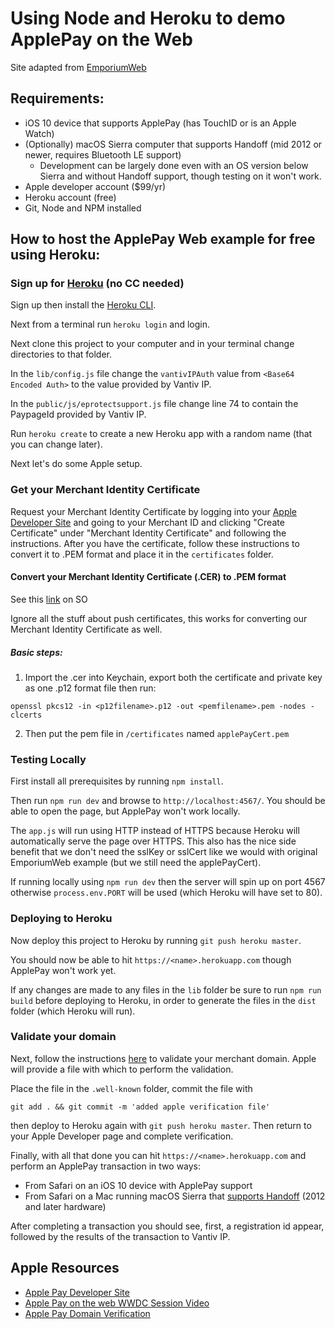 # Using Node and Heroku to demo ApplePay on the Web

Site adapted from [EmporiumWeb](https://developer.apple.com/library/content/samplecode/EmporiumWeb/Introduction/Intro.html)

## Requirements:

* iOS 10 device that supports ApplePay (has TouchID or is an Apple Watch)
* (Optionally) macOS Sierra computer that supports Handoff (mid 2012 or newer, requires Bluetooth LE support)
    * Development can be largely done even with an OS version below Sierra and without
    Handoff support, though testing on it won't work.
* Apple developer account ($99/yr)
* Heroku account (free)
* Git, Node and NPM installed

## How to host the ApplePay Web example for free using Heroku:

### Sign up for [Heroku](https://www.heroku.com) (no CC needed)

Sign up then install the [Heroku CLI](https://devcenter.heroku.com/articles/heroku-cli).

Next from a terminal run `heroku login` and login.

Next clone this project to your computer and in your terminal change directories to that folder.

In the `lib/config.js` file change the `vantivIPAuth` value from `<Base64 Encoded Auth>` to the value provided by Vantiv IP.

In the `public/js/eprotectsupport.js` file change line 74 to contain the PaypageId provided by Vantiv IP.

Run `heroku create` to create a new Heroku app with a random name (that you can change later).

Next let's do some Apple setup.

### Get your Merchant Identity Certificate

Request your Merchant Identity Certificate by logging into your [Apple Developer Site](https://developer.apple.com) and going to
your Merchant ID and clicking "Create Certificate" under "Merchant Identity Certificate" and following the instructions. After you have
the certificate, follow these instructions to convert it to .PEM format and place it in the `certificates` folder.

#### Convert your Merchant Identity Certificate (.CER) to .PEM format

See this [link](http://stackoverflow.com/questions/21250510/generate-pem-file-used-to-setup-apple-push-notification) on SO

Ignore all the stuff about push certificates, this works for converting our Merchant Identity Certificate as well.

##### Basic steps:

1. Import the .cer into Keychain, export both the certificate and private key as one .p12 format 
file then run:

`openssl pkcs12 -in <p12filename>.p12 -out <pemfilename>.pem -nodes -clcerts`

2. Then put the pem file in `/certificates` named `applePayCert.pem`

### Testing Locally

First install all prerequisites by running `npm install`.

Then run `npm run dev` and browse to `http://localhost:4567/`. You should be able to open the page, but ApplePay won't work locally.

The `app.js` will run using HTTP instead of HTTPS because Heroku will automatically serve the page over HTTPS.
This also has the nice side benefit that we don't need the sslKey or sslCert like we would with original EmporiumWeb example 
(but we still need the applePayCert).

If running locally using `npm run dev` then the server will spin up on port 4567 otherwise `process.env.PORT` will be used
(which Heroku will have set to 80).

### Deploying to Heroku

Now deploy this project to Heroku by running `git push heroku master`. 

You should now be able to hit `https://<name>.herokuapp.com` though ApplePay won't work yet.

If any changes are made to any files in the `lib` folder be sure to run `npm run build` before deploying to Heroku, in order to generate
the files in the `dist` folder (which Heroku will run).

### Validate your domain

Next, follow the instructions [here](https://developer.apple.com/reference/applepayjs/) to validate your merchant domain.
Apple will provide a file with which to perform the validation.

Place the file in the `.well-known` folder, commit the file with 

`git add . && git commit -m 'added apple verification file'`

then deploy to Heroku again with `git push heroku master`. Then return to your Apple Developer page and complete verification.

Finally, with all that done you can hit `https://<name>.herokuapp.com` and perform an ApplePay transaction in two ways:

* From Safari on an iOS 10 device with ApplePay support
* From Safari on a Mac running macOS Sierra that [supports Handoff](https://support.apple.com/kb/PH25169?locale=en_US) (2012 and later hardware)

After completing a transaction you should see, first, a registration id appear, followed by the results of the transaction to Vantiv IP.

## Apple Resources

* [Apple Pay Developer Site](https://developer.apple.com/apple-pay/)
* [Apple Pay on the web WWDC Session Video](https://developer.apple.com/videos/play/wwdc2016/703/)
* [Apple Pay Domain Verification](https://developer.apple.com/support/apple-pay-domain-verification/)